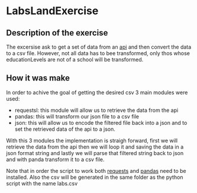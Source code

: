 # LabsLandExercise
## Description of the exercise

The excersise ask to get a set of data from an [api](https://labsland.com/api/labs?&country=ES&lang=es) and then convert the data to a csv file. However, not all data has to bee transformed, only thos whose educationLevels are not of a school will be transformed.

## How it was make

In order to achive the goal of getting the desired csv 3 main modules were used:
* requestsl: this module will allow us to retrieve the data from the api
* pandas: this will transform our json file to a csv file 
* json: this will allow us to encode the filtered file back into a json and to set the retrieved data of the api to a json.

With this 3 modules the implementation is straigh forward, first we will retrieve the data from the api then we will loop it and saving the data in a json format string and lastly we will parse that filtered string back to json and with panda transform it to a csv file.

Note that in order the script to work both [requests](https://pypi.org/project/requests/) and [pandas](https://pandas.pydata.org/docs/) need to be installed. Also the csv will be generated in the same folder as the python script with the name labs.csv